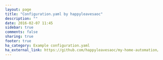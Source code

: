 ```yaml
---
layout: page
title: "Configuration.yaml by happyleavesaoc"
description: ""
date: 2016-02-07 11:45
sidebar: true
comments: false
sharing: true
footer: true
ha_category: Example configuration.yaml
ha_external_link: https://github.com/happyleavesaoc/my-home-automation/tree/master/homeassistant
---
```


